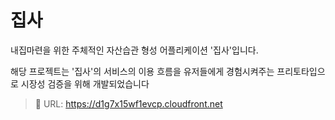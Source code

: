 # 집사
<p>내집마련을 위한 주체적인 자산습관 형성 어플리케이션 '집사'입니다.<p/>
해당 프로젝트는 '집사'의 서비스의 이용 흐름을 유저들에게 경험시켜주는 프리토타입으로 시장성 검증을 위해 개발되었습니다

> 🔗 URL: https://d1g7x15wf1evcp.cloudfront.net

